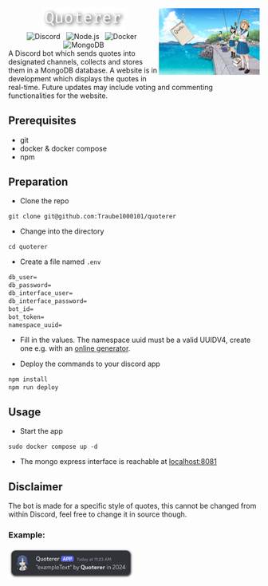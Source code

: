 <img src="./assets/quoterer.webp" alt="Wow&#8230; such Empty!" title="StealthyWhisper Icon" width="40%" align="right">
<div align="center">
  <picture>
    <source
        media="(prefers-color-scheme: dark)"
        srcset="./assets/title_dark.png"
    />
    <source
        media="(prefers-color-scheme: light), (prefers-color-scheme: no-preference)"
        srcset="./assets/title_light.png"
    />
    <img width="33%" src="./assets/title_dark.png"/>
  </picture>
  <br>
  <img height="22px" alt="Discord" src="https://img.shields.io/badge/Discord-%235865F2?style=flat&logo=discord&logoColor=white">
  &nbsp;
  <img height="22px" alt="Node.js" src="https://img.shields.io/badge/Node.js-%235FA04E?style=flat&logo=nodedotjs&logoColor=white">
  &nbsp;
  <img height="22px" alt="Docker" src="https://img.shields.io/badge/Docker-%232496ED?style=flat&logo=docker&logoColor=white">
  &nbsp;
  <img height="22px" alt="MongoDB" src="https://img.shields.io/badge/MongoDB-%2347A248?style=flat&logo=mongodb&logoColor=white">
</div>
A Discord bot which sends quotes into designated channels, collects and stores them in a MongoDB database. A website is in development which displays the quotes in real-time. Future updates may include voting and commenting functionalities for the website.

## Prerequisites

- git
- docker & docker compose
- npm

## Preparation
- Clone the repo
```
git clone git@github.com:Traube1000101/quoterer
```
- Change into the directory
```
cd quoterer
```
- Create a file named `.env`
```
db_user=
db_password=
db_interface_user=
db_interface_password=
bot_id=
bot_token=
namespace_uuid=
```
- Fill in the values. The namespace uuid must be a valid UUIDV4, create one e.g. with an [online generator](https://www.uuidgenerator.net/version4).

- Deploy the commands to your discord app
```
npm install
npm run deploy
```  

## Usage
- Start the app
```
sudo docker compose up -d
```
- The mongo express interface is reachable at [localhost:8081](http://localhost:8081)

## Disclaimer
The bot is made for a specific style of quotes, this cannot be changed from within Discord, feel free to change it in source though.  
### Example:

<img width="50%" alt="Example Quote" src="./assets/example_quote.png">
